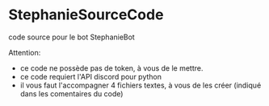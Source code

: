 # StephanieSourceCode
code source pour le bot StephanieBot

Attention:
- ce code ne possède pas de token, à vous de le mettre.
- ce code requiert l'API discord pour python
- il vous faut l'accompagner 4 fichiers textes, à vous de les créer (indiqué dans les comentaires du code)
